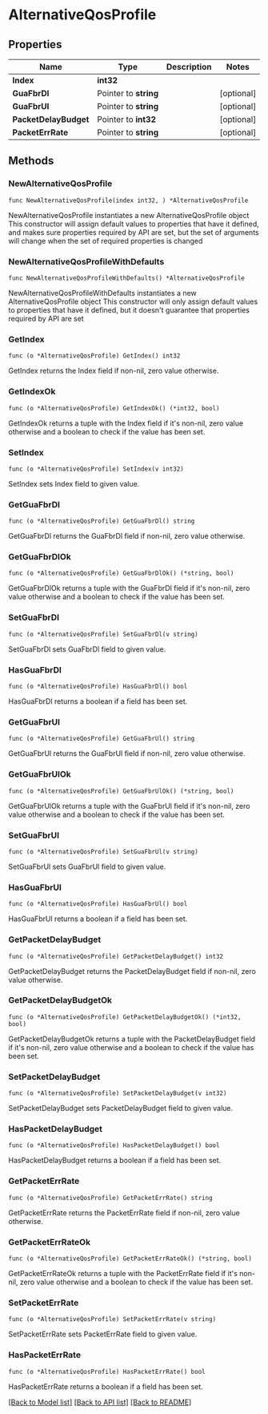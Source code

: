 # AlternativeQosProfile

## Properties

Name | Type | Description | Notes
------------ | ------------- | ------------- | -------------
**Index** | **int32** |  | 
**GuaFbrDl** | Pointer to **string** |  | [optional] 
**GuaFbrUl** | Pointer to **string** |  | [optional] 
**PacketDelayBudget** | Pointer to **int32** |  | [optional] 
**PacketErrRate** | Pointer to **string** |  | [optional] 

## Methods

### NewAlternativeQosProfile

`func NewAlternativeQosProfile(index int32, ) *AlternativeQosProfile`

NewAlternativeQosProfile instantiates a new AlternativeQosProfile object
This constructor will assign default values to properties that have it defined,
and makes sure properties required by API are set, but the set of arguments
will change when the set of required properties is changed

### NewAlternativeQosProfileWithDefaults

`func NewAlternativeQosProfileWithDefaults() *AlternativeQosProfile`

NewAlternativeQosProfileWithDefaults instantiates a new AlternativeQosProfile object
This constructor will only assign default values to properties that have it defined,
but it doesn't guarantee that properties required by API are set

### GetIndex

`func (o *AlternativeQosProfile) GetIndex() int32`

GetIndex returns the Index field if non-nil, zero value otherwise.

### GetIndexOk

`func (o *AlternativeQosProfile) GetIndexOk() (*int32, bool)`

GetIndexOk returns a tuple with the Index field if it's non-nil, zero value otherwise
and a boolean to check if the value has been set.

### SetIndex

`func (o *AlternativeQosProfile) SetIndex(v int32)`

SetIndex sets Index field to given value.


### GetGuaFbrDl

`func (o *AlternativeQosProfile) GetGuaFbrDl() string`

GetGuaFbrDl returns the GuaFbrDl field if non-nil, zero value otherwise.

### GetGuaFbrDlOk

`func (o *AlternativeQosProfile) GetGuaFbrDlOk() (*string, bool)`

GetGuaFbrDlOk returns a tuple with the GuaFbrDl field if it's non-nil, zero value otherwise
and a boolean to check if the value has been set.

### SetGuaFbrDl

`func (o *AlternativeQosProfile) SetGuaFbrDl(v string)`

SetGuaFbrDl sets GuaFbrDl field to given value.

### HasGuaFbrDl

`func (o *AlternativeQosProfile) HasGuaFbrDl() bool`

HasGuaFbrDl returns a boolean if a field has been set.

### GetGuaFbrUl

`func (o *AlternativeQosProfile) GetGuaFbrUl() string`

GetGuaFbrUl returns the GuaFbrUl field if non-nil, zero value otherwise.

### GetGuaFbrUlOk

`func (o *AlternativeQosProfile) GetGuaFbrUlOk() (*string, bool)`

GetGuaFbrUlOk returns a tuple with the GuaFbrUl field if it's non-nil, zero value otherwise
and a boolean to check if the value has been set.

### SetGuaFbrUl

`func (o *AlternativeQosProfile) SetGuaFbrUl(v string)`

SetGuaFbrUl sets GuaFbrUl field to given value.

### HasGuaFbrUl

`func (o *AlternativeQosProfile) HasGuaFbrUl() bool`

HasGuaFbrUl returns a boolean if a field has been set.

### GetPacketDelayBudget

`func (o *AlternativeQosProfile) GetPacketDelayBudget() int32`

GetPacketDelayBudget returns the PacketDelayBudget field if non-nil, zero value otherwise.

### GetPacketDelayBudgetOk

`func (o *AlternativeQosProfile) GetPacketDelayBudgetOk() (*int32, bool)`

GetPacketDelayBudgetOk returns a tuple with the PacketDelayBudget field if it's non-nil, zero value otherwise
and a boolean to check if the value has been set.

### SetPacketDelayBudget

`func (o *AlternativeQosProfile) SetPacketDelayBudget(v int32)`

SetPacketDelayBudget sets PacketDelayBudget field to given value.

### HasPacketDelayBudget

`func (o *AlternativeQosProfile) HasPacketDelayBudget() bool`

HasPacketDelayBudget returns a boolean if a field has been set.

### GetPacketErrRate

`func (o *AlternativeQosProfile) GetPacketErrRate() string`

GetPacketErrRate returns the PacketErrRate field if non-nil, zero value otherwise.

### GetPacketErrRateOk

`func (o *AlternativeQosProfile) GetPacketErrRateOk() (*string, bool)`

GetPacketErrRateOk returns a tuple with the PacketErrRate field if it's non-nil, zero value otherwise
and a boolean to check if the value has been set.

### SetPacketErrRate

`func (o *AlternativeQosProfile) SetPacketErrRate(v string)`

SetPacketErrRate sets PacketErrRate field to given value.

### HasPacketErrRate

`func (o *AlternativeQosProfile) HasPacketErrRate() bool`

HasPacketErrRate returns a boolean if a field has been set.


[[Back to Model list]](../README.md#documentation-for-models) [[Back to API list]](../README.md#documentation-for-api-endpoints) [[Back to README]](../README.md)


